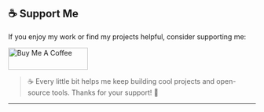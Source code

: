 ## ☕ Support Me

If you enjoy my work or find my projects helpful, consider supporting me:

<a href="https://www.buymeacoffee.com/tejazmali" target="_blank">
  <img src="https://cdn.buymeacoffee.com/buttons/v2/default-yellow.png" alt="Buy Me A Coffee" style="height: 45px; width: 162px;">
</a>

> ☕ Every little bit helps me keep building cool projects and open-source tools. Thanks for your support! 🙌

---

